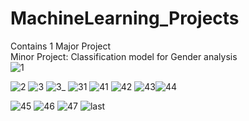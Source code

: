 # MachineLearning_Projects
Contains 1 Major Project
<br>
Minor Project: Classification model for Gender analysis<br>
![1](https://user-images.githubusercontent.com/91725049/162547324-617b4850-e4d0-40d1-b4b3-99757820ceaa.jpg)

![2](https://user-images.githubusercontent.com/91725049/162546668-9da77340-e5b1-4ec5-9040-8a2af58086c5.jpg)
![3](https://user-images.githubusercontent.com/91725049/162546736-84b090b4-6253-4b16-8e6b-bc33867d175f.jpg)
![3_](https://user-images.githubusercontent.com/91725049/162546741-26aba6cb-260b-48e1-8bb4-e1f59791e647.jpg)
![31](https://user-images.githubusercontent.com/91725049/162546746-61ed865c-15dd-4ef3-8145-e3279f59da25.jpg)
![41](https://user-images.githubusercontent.com/91725049/162546748-b8c6fa5e-fffb-4df3-882e-8ce7eadd40ba.jpg)
![42](https://user-images.githubusercontent.com/91725049/162546750-8cbcc962-97c3-4495-8100-3659df85677e.jpg)
![43](https://user-images.githubusercontent.com/91725049/162546754-78a31bdc-c9a9-42ca-a16f-2011ecdb9df1.jpg)![44](https://user-images.githubusercontent.com/91725049/162546758-f01fa7ab-3e76-4130-beaa-7570724e50b6.jpg)

![45](https://user-images.githubusercontent.com/91725049/162546762-931cece2-a89e-44a7-bfa0-a8ceda69600e.jpg)
![46](https://user-images.githubusercontent.com/91725049/162546774-a13b62f7-df6e-487b-91f7-ed38ae9080b5.jpg)
![47](https://user-images.githubusercontent.com/91725049/162546783-192a84e4-680d-4ce7-9825-9a3fe064143c.jpg)
![last](https://user-images.githubusercontent.com/91725049/162546786-09d408e4-4424-4168-984e-4c786c87371d.jpg)
